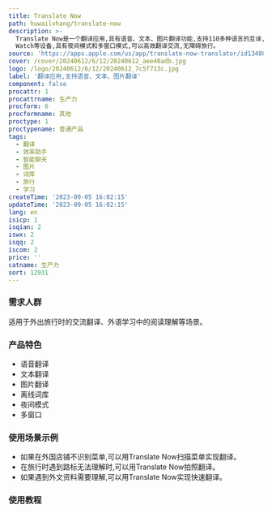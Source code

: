 ```yaml
---
title: Translate Now
path: huwailvhang/translate-now
description: >-
  Translate Now是一个翻译应用,具有语音、文本、图片翻译功能,支持110多种语言的互译,可离线使用词库,适用于iPhone、iPad和Apple
  Watch等设备,具有夜间模式和多窗口模式,可以高效翻译交流,无障碍旅行。
source: 'https://apps.apple.com/us/app/translate-now-translator/id1348028646'
cover: /cover/20240612/6/12/20240612_aee40adb.jpg
logo: /logo/20240612/6/12/20240612_7c5f713c.jpg
label: '翻译应用,支持语音、文本、图片翻译'
component: false
procattr: 1
procattrname: 生产力
procform: 6
procformname: 其他
proctype: 1
proctypename: 普通产品
tags:
  - 翻译
  - 效率助手
  - 智能聊天
  - 图片
  - 词库
  - 旅行
  - 学习
createTime: '2023-09-05 16:02:15'
updateTime: '2023-09-05 16:02:15'
lang: en
isicp: 1
isqian: 2
iswx: 2
isqq: 2
iscom: 2
price: ''
catname: 生产力
sort: 12931
---
```




### 需求人群
适用于外出旅行时的交流翻译、外语学习中的阅读理解等场景。

### 产品特色
- 语音翻译
- 文本翻译
- 图片翻译
- 离线词库
- 夜间模式
- 多窗口

### 使用场景示例
- 如果在外国店铺不识别菜单,可以用Translate Now扫描菜单实现翻译。
- 在旅行时遇到路标无法理解时,可以用Translate Now拍照翻译。
- 如果遇到外文资料需要理解,可以用Translate Now实现快速翻译。

### 使用教程


  
